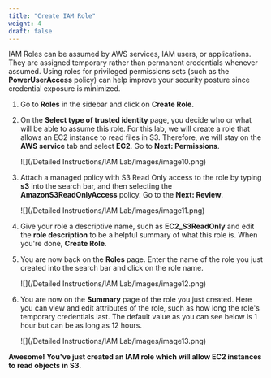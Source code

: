```yaml
---
title: "Create IAM Role"
weight: 4
draft: false
---
```


IAM Roles can be assumed by AWS services, IAM users, or applications.
They are assigned temporary rather than permanent credentials whenever
assumed. Using roles for privileged permissions sets (such as the
**PowerUserAccess** policy) can help improve your security posture since
credential exposure is minimized.

1.  Go to **Roles** in the sidebar and click on **Create Role.**

2.  On the **Select type of trusted identity** page, you decide who or
    what will be able to assume this role. For this lab, we will create
    a role that allows an EC2 instance to read files in S3. Therefore,
    we will stay on the **AWS service** tab and select **EC2**. Go to
    **Next: Permissions**.

	![](/Detailed Instructions/IAM Lab/images/image10.png)

3.  Attach a managed policy with S3 Read Only access to the role by
    typing **s3** into the search bar, and then selecting the
    **AmazonS3ReadOnlyAccess** policy. Go to the **Next: Review**.

	![](/Detailed Instructions/IAM Lab/images/image11.png)

4.  Give your role a descriptive name, such as **EC2\_S3ReadOnly** and
    edit the **role description** to be a helpful summary of what this
    role is. When you're done, **Create Role**.

5.  You are now back on the **Roles** page. Enter the name of the role
    you just created into the search bar and click on the role name.

	![](/Detailed Instructions/IAM Lab/images/image12.png)

6.  You are now on the **Summary** page of the role you just created.
    Here you can view and edit attributes of the role, such as how long
    the role's temporary credentials last. The default value as you can
    see below is 1 hour but can be as long as 12 hours.

	![](/Detailed Instructions/IAM Lab/images/image13.png)

**Awesome! You've just created an IAM role which will allow EC2
instances to read objects in S3.**
